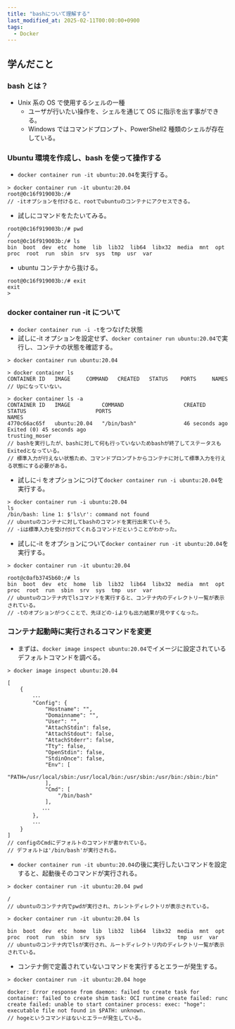 ```yaml
---
title: "bashについて理解する"
last_modified_at: 2025-02-11T00:00:00+0900
tags:
  - Docker
---
```


## 学んだこと

### bash とは？

- Unix 系の OS で使用するシェルの一種
  - ユーザが行いたい操作を、シェルを通じて OS に指示を出す事ができる。
  - Windows ではコマンドプロンプト、PowerShell2 種類のシェルが存在している。

### Ubuntu 環境を作成し、bash を使って操作する

- `docker container run -it ubuntu:20.04`を実行する。

```
> docker container run -it ubuntu:20.04
root@0c16f919003b:/#
// -itオプションを付けると、rootでubuntuのコンテナにアクセスできる。
```

- 試しにコマンドをたたいてみる。

```
root@0c16f919003b:/# pwd
/
root@0c16f919003b:/# ls
bin  boot  dev  etc  home  lib  lib32  lib64  libx32  media  mnt  opt  proc  root  run  sbin  srv  sys  tmp  usr  var
```

- ubuntu コンテナから抜ける。

```
root@0c16f919003b:/# exit
exit
>
```

### docker container run -it について

- `docker container run -i -t`をつなげた状態
- 試しに-it オプションを設定せず、`docker container run ubuntu:20.04`で実行し、コンテナの状態を確認する。

```
> docker container run ubuntu:20.04

> docker container ls
CONTAINER ID   IMAGE     COMMAND   CREATED   STATUS    PORTS     NAMES
// Upになっていない。

> docker container ls -a
CONTAINER ID   IMAGE          COMMAND                   CREATED          STATUS                      PORTS
NAMES
4770c66ac65f   ubuntu:20.04   "/bin/bash"               46 seconds ago   Exited (0) 45 seconds ago
trusting_moser
// bashを実行したが、bashに対して何も行っていないためbashが終了してステータスもExitedとなっている。
// 標準入力が行えない状態ため、コマンドプロンプトからコンテナに対して標準入力を行える状態にする必要がある。
```

- 試しに-i をオプションにつけて`docker container run -i ubuntu:20.04`を実行する。

```
> docker container run -i ubuntu:20.04
ls
/bin/bash: line 1: $'ls\r': command not found
// ubuntuのコンテナに対してbashのコマンドを実行出来ていそう。
// -iは標準入力を受け付けてくれるコマンドだということがわかった。
```

- 試しに-it をオプションについて`docker container run -it ubuntu:20.04`を実行する。

```
> docker container run -it ubuntu:20.04

root@c0afb3745b60:/# ls
bin  boot  dev  etc  home  lib  lib32  lib64  libx32  media  mnt  opt  proc  root  run  sbin  srv  sys  tmp  usr  var
// ubuntuのコンテナ内でlsコマンドを実行すると、コンテナ内のディレクトリ一覧が表示されている。
// -tのオプションがつくことで、先ほどの-iよりも出力結果が見やすくなった。
```

### コンテナ起動時に実行されるコマンドを変更

- まずは、`docker image inspect ubuntu:20.04`でイメージに設定されているデフォルトコマンドを調べる。

```
> docker image inspect ubuntu:20.04

[
    {
        ･･･
        "Config": {
            "Hostname": "",
            "Domainname": "",
            "User": "",
            "AttachStdin": false,
            "AttachStdout": false,
            "AttachStderr": false,
            "Tty": false,
            "OpenStdin": false,
            "StdinOnce": false,
            "Env": [
                "PATH=/usr/local/sbin:/usr/local/bin:/usr/sbin:/usr/bin:/sbin:/bin"
            ],
            "Cmd": [
                "/bin/bash"
            ],
           ･･･
        },
        ･･･
    }
]
// configのCmdにデフォルトのコマンドが書かれている。
// デフォルトは'/bin/bash'が実行される。
```

- `docker container run -it ubuntu:20.04`の後に実行したいコマンドを設定すると、起動後そのコマンドが実行される。

```
> docker container run -it ubuntu:20.04 pwd

/
// ubuntuのコンテナ内でpwdが実行され、カレントディレクトリが表示されている。

> docker container run -it ubuntu:20.04 ls

bin  boot  dev  etc  home  lib  lib32  lib64  libx32  media  mnt  opt  proc  root  run  sbin  srv  sys                       tmp  usr  var
// ubuntuのコンテナ内でlsが実行され、ルートディレクトリ内のディレクトリ一覧が表示されている。
```

- コンテナ側で定義されていないコマンドを実行するとエラーが発生する。

```
> docker container run -it ubuntu:20.04 hoge

docker: Error response from daemon: failed to create task for container: failed to create shim task: OCI runtime create failed: runc create failed: unable to start container process: exec: "hoge": executable file not found in $PATH: unknown.
// hogeというコマンドはないとエラーが発生している。
```

